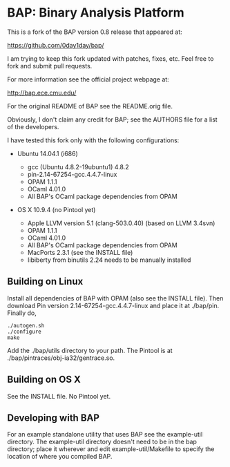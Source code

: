 BAP: Binary Analysis Platform
=============================

This is a fork of the BAP version 0.8 release that appeared at:

https://github.com/0day1day/bap/

I am trying to keep this fork updated with patches, fixes, etc.
Feel free to fork and submit pull requests.

For more information see the official project webpage at:

http://bap.ece.cmu.edu/

For the original README of BAP see the README.orig file.

Obviously, I don't claim any credit for BAP; see the AUTHORS file
for a list of the developers.

I have tested this fork only with the following configurations:
* Ubuntu 14.04.1 (i686)
    * gcc (Ubuntu 4.8.2-19ubuntu1) 4.8.2
    * pin-2.14-67254-gcc.4.4.7-linux
    * OPAM 1.1.1
    * OCaml 4.01.0
    * All BAP's OCaml package dependencies from OPAM

* OS X 10.9.4 (no Pintool yet)
    * Apple LLVM version 5.1 (clang-503.0.40) (based on LLVM 3.4svn)
    * OPAM 1.1.1
    * OCaml 4.01.0
    * All BAP's OCaml package dependencies from OPAM
    * MacPorts 2.3.1 (see the INSTALL file)
    * libiberty from binutils 2.24 needs to be manually installed

Building on Linux
-----------------

Install all dependencies of BAP with OPAM (also see the INSTALL file).
Then download Pin version 2.14-67254-gcc.4.4.7-linux and place it at
./bap/pin. Finally do,

    ./autogen.sh
    ./configure
    make

Add the ./bap/utils directory to your path. The Pintool is at
./bap/pintraces/obj-ia32/gentrace.so.

Building on OS X
----------------

See the INSTALL file. No Pintool yet.

Developing with BAP
-------------------

For an example standalone utility that uses BAP see the example-util
directory. The example-util directory doesn't need to be in the bap
directory; place it wherever and edit example-util/Makefile to specify
the location of where you compiled BAP.

